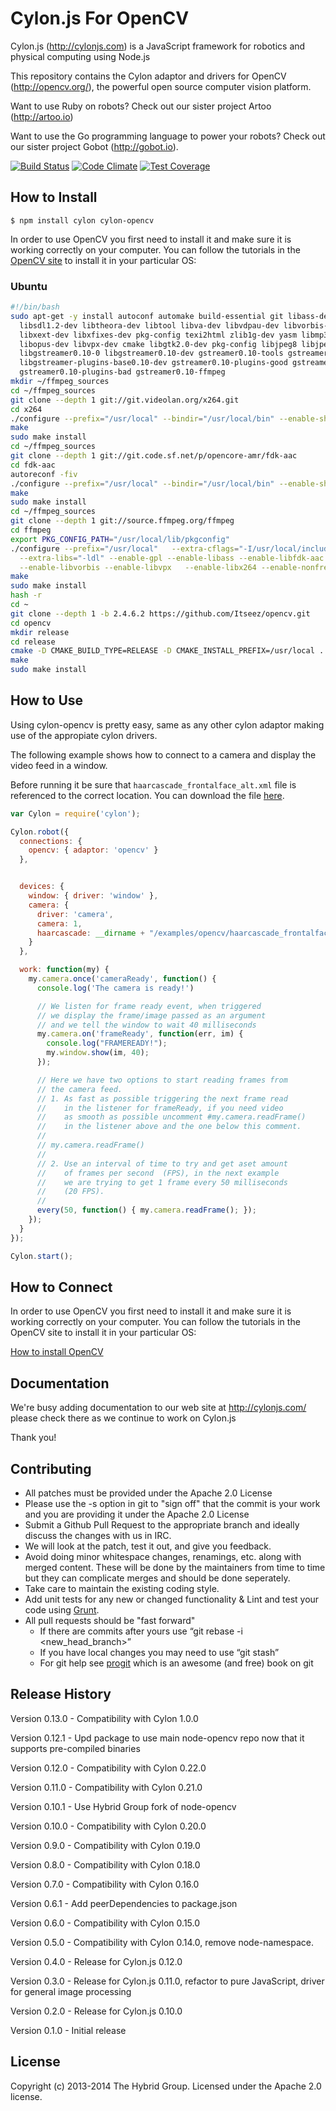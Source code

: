 # Cylon.js For OpenCV

Cylon.js (http://cylonjs.com) is a JavaScript framework for robotics and physical computing using Node.js

This repository contains the Cylon adaptor and drivers for OpenCV (http://opencv.org/), the powerful open source computer vision platform.

Want to use Ruby on robots? Check out our sister project Artoo (http://artoo.io)

Want to use the Go programming language to power your robots? Check out our sister project Gobot (http://gobot.io).

[![Build Status](https://secure.travis-ci.org/hybridgroup/cylon-opencv.png?branch=master)](http://travis-ci.org/hybridgroup/cylon-opencv) [![Code Climate](https://codeclimate.com/github/hybridgroup/cylon-opencv/badges/gpa.svg)](https://codeclimate.com/github/hybridgroup/cylon-opencv) [![Test Coverage](https://codeclimate.com/github/hybridgroup/cylon-opencv/badges/coverage.svg)](https://codeclimate.com/github/hybridgroup/cylon-opencv)

## How to Install

    $ npm install cylon cylon-opencv

In order to use OpenCV you first need to install it and make sure it is working correctly on your computer.
You can follow the tutorials in the [OpenCV site][site] to install it in your particular OS:

[site]: http://docs.opencv.org/doc/tutorials/introduction/table_of_content_introduction/table_of_content_introduction.html#table-of-content-introduction

### Ubuntu

```bash
#!/bin/bash
sudo apt-get -y install autoconf automake build-essential git libass-dev libgpac-dev \
  libsdl1.2-dev libtheora-dev libtool libva-dev libvdpau-dev libvorbis-dev libx11-dev \
  libxext-dev libxfixes-dev pkg-config texi2html zlib1g-dev yasm libmp3lame-dev \
  libopus-dev libvpx-dev cmake libgtk2.0-dev pkg-config libjpeg8 libjpeg8-dev \
  libgstreamer0.10-0 libgstreamer0.10-dev gstreamer0.10-tools gstreamer0.10-plugins-base \
  libgstreamer-plugins-base0.10-dev gstreamer0.10-plugins-good gstreamer0.10-plugins-ugly \
  gstreamer0.10-plugins-bad gstreamer0.10-ffmpeg
mkdir ~/ffmpeg_sources
cd ~/ffmpeg_sources
git clone --depth 1 git://git.videolan.org/x264.git
cd x264
./configure --prefix="/usr/local" --bindir="/usr/local/bin" --enable-shared --enable-pic
make
sudo make install
cd ~/ffmpeg_sources
git clone --depth 1 git://git.code.sf.net/p/opencore-amr/fdk-aac
cd fdk-aac
autoreconf -fiv
./configure --prefix="/usr/local" --bindir="/usr/local/bin" --enable-shared --with-pic
make
sudo make install
cd ~/ffmpeg_sources
git clone --depth 1 git://source.ffmpeg.org/ffmpeg
cd ffmpeg
export PKG_CONFIG_PATH="/usr/local/lib/pkgconfig"
./configure --prefix="/usr/local"   --extra-cflags="-I/usr/local/include" --extra-ldflags="-L/usr/local/lib"   --bindir="/usr/local/bin" \
  --extra-libs="-ldl" --enable-gpl --enable-libass --enable-libfdk-aac   --enable-libmp3lame --enable-libopus --enable-libtheora \
  --enable-libvorbis --enable-libvpx   --enable-libx264 --enable-nonfree --enable-x11grab --enable-shared --enable-pic
make
sudo make install
hash -r
cd ~
git clone --depth 1 -b 2.4.6.2 https://github.com/Itseez/opencv.git
cd opencv
mkdir release
cd release
cmake -D CMAKE_BUILD_TYPE=RELEASE -D CMAKE_INSTALL_PREFIX=/usr/local ..
make
sudo make install
```

## How to Use

Using cylon-opencv is pretty easy, same as any other cylon adaptor making use of the appropiate cylon drivers.

The following example shows how to connect to a camera and display the video feed in a window.

Before running it be sure that `haarcascade_frontalface_alt.xml` file is referenced to the correct location.
You can download the file [here](https://github.com/hybridgroup/cylon-opencv/blob/master/examples/display_camera/haarcascade_frontalface_alt.xml).

```javascript
var Cylon = require('cylon');

Cylon.robot({
  connections: {
    opencv: { adaptor: 'opencv' }
  },


  devices: {
    window: { driver: 'window' },
    camera: {
      driver: 'camera',
      camera: 1,
      haarcascade: __dirname + "/examples/opencv/haarcascade_frontalface_alt.xml"
    }
  },

  work: function(my) {
    my.camera.once('cameraReady', function() {
      console.log('The camera is ready!')

      // We listen for frame ready event, when triggered
      // we display the frame/image passed as an argument
      // and we tell the window to wait 40 milliseconds
      my.camera.on('frameReady', function(err, im) {
        console.log("FRAMEREADY!");
        my.window.show(im, 40);
      });

      // Here we have two options to start reading frames from
      // the camera feed.
      // 1. As fast as possible triggering the next frame read
      //    in the listener for frameReady, if you need video
      //    as smooth as possible uncomment #my.camera.readFrame()
      //    in the listener above and the one below this comment.
      //
      // my.camera.readFrame()
      //
      // 2. Use an interval of time to try and get aset amount
      //    of frames per second  (FPS), in the next example
      //    we are trying to get 1 frame every 50 milliseconds
      //    (20 FPS).
      //
      every(50, function() { my.camera.readFrame(); });
    });
  }
});

Cylon.start();
```

## How to Connect

In order to use OpenCV you first need to install it and make sure it is working correctly on your computer. You can follow the tutorials in the OpenCV site to install it in your particular OS:

[How to install OpenCV](http://docs.opencv.org/doc/tutorials/introduction/table_of_content_introduction/table_of_content_introduction.html#table-of-content-introduction)

## Documentation

We're busy adding documentation to our web site at http://cylonjs.com/ please check there as we continue to work on Cylon.js

Thank you!

## Contributing

* All patches must be provided under the Apache 2.0 License
* Please use the -s option in git to "sign off" that the commit is your work and you are providing it under the Apache 2.0 License
* Submit a Github Pull Request to the appropriate branch and ideally discuss the changes with us in IRC.
* We will look at the patch, test it out, and give you feedback.
* Avoid doing minor whitespace changes, renamings, etc. along with merged content. These will be done by the maintainers from time to time but they can complicate merges and should be done seperately.
* Take care to maintain the existing coding style.
* Add unit tests for any new or changed functionality & Lint and test your code using [Grunt](http://gruntjs.com/).
* All pull requests should be "fast forward"
  * If there are commits after yours use “git rebase -i <new_head_branch>”
  * If you have local changes you may need to use “git stash”
  * For git help see [progit](http://git-scm.com/book) which is an awesome (and free) book on git

## Release History

Version 0.13.0 - Compatibility with Cylon 1.0.0

Version 0.12.1 - Upd package to use main node-opencv repo now that it supports pre-compiled binaries

Version 0.12.0 - Compatibility with Cylon 0.22.0

Version 0.11.0 - Compatibility with Cylon 0.21.0

Version 0.10.1 - Use Hybrid Group fork of node-opencv

Version 0.10.0 - Compatibility with Cylon 0.20.0

Version 0.9.0 - Compatibility with Cylon 0.19.0

Version 0.8.0 - Compatibility with Cylon 0.18.0

Version 0.7.0 - Compatibility with Cylon 0.16.0

Version 0.6.1 - Add peerDependencies to package.json

Version 0.6.0 - Compatibility with Cylon 0.15.0

Version 0.5.0 - Compatibility with Cylon 0.14.0, remove node-namespace.

Version 0.4.0 - Release for Cylon.js 0.12.0

Version 0.3.0 - Release for Cylon.js 0.11.0, refactor to pure JavaScript, driver for general image processing

Version 0.2.0 - Release for Cylon.js 0.10.0

Version 0.1.0 - Initial release

## License

Copyright (c) 2013-2014 The Hybrid Group. Licensed under the Apache 2.0 license.
